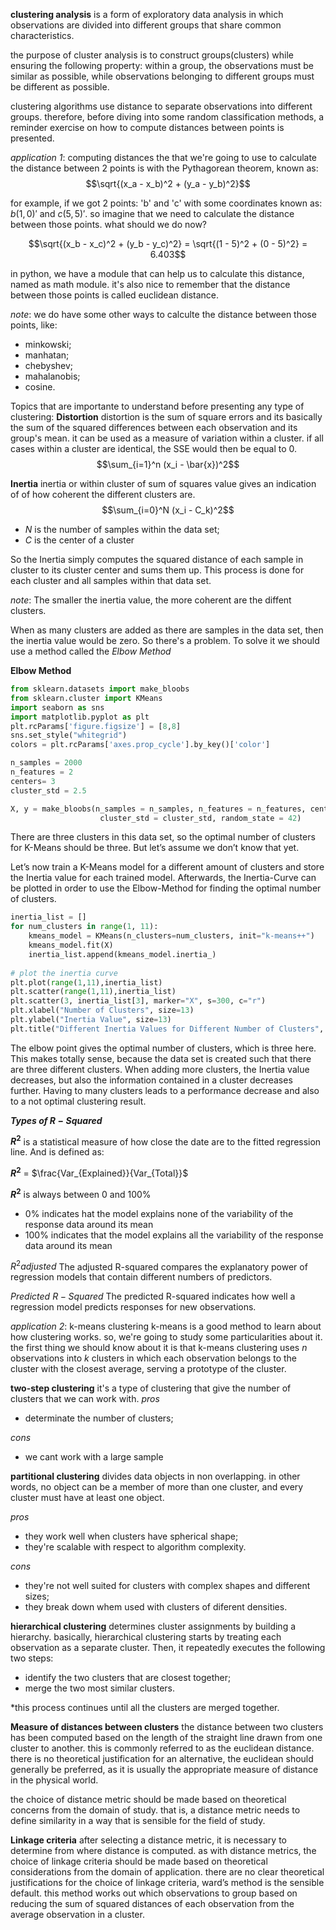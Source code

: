**clustering analysis**
is a form of exploratory data analysis in which observations are divided into different groups that share
common characteristics.

the purpose of cluster analysis is to construct groups(clusters) while ensuring the following property: 
within a group, the observations must be similar as possible, while observations belonging to different groups
must be different as possible.

clustering algorithms use distance to separate observations into different groups. therefore, before
diving into some random classification methods, a reminder exercise on how to compute distances between points is presented.

*application 1*: computing distances
the that we're going to use to calculate the distance between 2 points is with the Pythagorean theorem, known as:
$$\sqrt{(x_a - x_b)^2 + (y_a - y_b)^2}$$

for example, if we got 2 points: 'b' and 'c' with some coordinates known as: $b(1,0)'$ and $c(5,5)'$. so imagine that we need
to calculate the distance between those points. what should we do now?

$$\sqrt{(x_b - x_c)^2 + (y_b - y_c)^2} = \sqrt{(1 - 5)^2 + (0 - 5)^2} = 6.403$$

in python, we have a module that can help us to calculate this distance, named as math module. it's also nice to remember that the
distance between those points is called euclidean distance. 

*note*: we do have some other ways to calculte the distance between those points, like:
- minkowski;
- manhatan;
- chebyshev;
- mahalanobis;
- cosine.

Topics that are importante to understand before presenting any type of clustering:
**Distortion**
distortion is the sum of square errors and its basically the sum of the squared differences between each observation and its group's mean. it can be used as a measure of variation within a cluster. if all cases within a cluster are identical, the SSE would then be equal to 0.
$$\sum_{i=1}^n (x_i - \bar{x})^2$$

**Inertia**
inertia or within cluster of sum of squares value gives an indication of of how coherent the different clusters are. 
$$\sum_{i=0}^N (x_i - C_k)^2$$

- *N* is the number of samples within the data set;
- *C* is the center of a cluster

So the Inertia simply computes the squared distance of each sample in cluster to its cluster center and sums them up. This process
is done for each cluster and all samples within that data set. 

*note*: The smaller the inertia value, the more coherent are the diffent clusters.

When as many clusters are added as there are samples in the data set, then the inertia value would be zero. So there's a problem. To
solve it we should use a method called the *Elbow Method* 

**Elbow Method**
~~~python
from sklearn.datasets import make_bloobs
from sklearn.cluster import KMeans
import seaborn as sns
import matplotlib.pyplot as plt
plt.rcParams['figure.figsize'] = [8,8]
sns.set_style("whitegrid")
colors = plt.rcParams['axes.prop_cycle'].by_key()['color']

n_samples = 2000
n_features = 2
centers= 3
cluster_std = 2.5

X, y = make_bloobs(n_samples = n_samples, n_features = n_features, centers = centers,
                    cluster_std = cluster_std, random_state = 42)
~~~

There are three clusters in this data set, so the optimal number of clusters for K-Means should be three. But let’s assume we don’t know that yet.

Let’s now train a K-Means model for a different amount of clusters and store the Inertia value for each trained model. Afterwards, the Inertia-Curve can be plotted in order to use the Elbow-Method for finding the optimal number of clusters. 

~~~python
inertia_list = []
for num_clusters in range(1, 11):
    kmeans_model = KMeans(n_clusters=num_clusters, init="k-means++")
    kmeans_model.fit(X)
    inertia_list.append(kmeans_model.inertia_)
    
# plot the inertia curve
plt.plot(range(1,11),inertia_list)
plt.scatter(range(1,11),inertia_list)
plt.scatter(3, inertia_list[3], marker="X", s=300, c="r")
plt.xlabel("Number of Clusters", size=13)
plt.ylabel("Inertia Value", size=13)
plt.title("Different Inertia Values for Different Number of Clusters", size=17)
~~~

The elbow point gives the optimal number of clusters, which is three here. This makes totally sense, because the data set is created such that there are three different clusters. When adding more clusters, the Inertia value decreases, but also the information contained in a cluster decreases further. Having to many clusters leads to a performance decrease and also to a not optimal clustering result.

**$Types$ $of$ $R-Squared$**

**$R^2$** is a statistical measure of how close the date are to the fitted regression line. And is defined as:

**$R^2$** = $\frac{Var_{Explained}}{Var_{Total}}$

**$R^2$** is always between 0 and 100% 
- 0% indicates hat the model explains none of the variability of the response data around its mean
- 100% indicates that the model explains all the variability of the response data around its mean

$R^2 adjusted$
The adjusted R-squared compares the explanatory power of regression models that contain different numbers of predictors.

$Predicted$ $R-Squared$
The predicted R-squared indicates how well a regression model predicts responses for new observations.

*application 2*: k-means clustering 
k-means is a good method to learn about how clustering works. so, we're going to study some particularities about it. 
the first thing we should know about it is that k-means clustering uses $n$ observations into $k$ clusters in which each observation belongs 
to the cluster with the closest average, serving a prototype of the cluster. 



**two-step clustering**
it's a type of clustering that give the number of clusters that we can work with.
*pros* 
- determinate the number of clusters;

*cons*
- we cant work with a large sample 


**partitional clustering** 
divides data objects in non overlapping. in other words, no object can be a member of more than one cluster, and every
cluster must have at least one object.

*pros*
- they work well when clusters have spherical shape;
- they're scalable with respect to algorithm complexity.

*cons*
- they're not well suited for clusters with complex shapes and different sizes;
- they break down whem used with clusters of diferent densities.

**hierarchical clustering** 
determines cluster assignments by building a hierarchy. basically, hierarchical clustering starts by treating each observation as a separate cluster. Then, it repeatedly executes the following two steps:
- identify the two clusters that are closest together;
- merge the two most similar clusters. 

*this process continues until all the clusters are merged together. 

**Measure of distances between clusters**
the distance between two clusters has been computed based on the length of the straight line drawn from one cluster to another. this is commonly referred to as the euclidean distance. there is no theoretical justification for an alternative, the euclidean should generally be preferred, as it is usually the appropriate measure of distance in the physical world.

the choice of distance metric should be made based on theoretical concerns from the domain of study. that is, a distance metric needs to define similarity in a way that is sensible for the field of study.

**Linkage criteria**
after selecting a distance metric, it is necessary to determine from where distance is computed. as with distance metrics, the choice of linkage criteria should be made based on theoretical considerations from the domain of application. there are no clear theoretical justifications for the choice of linkage criteria, ward’s method is the sensible default. this method works out which observations to group based on reducing the sum of squared distances of each observation from the average observation in a cluster. 


